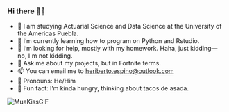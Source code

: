 ### Hi there 👋😁

- 🥳 I am studying Actuarial Science and Data Science at the University of the Americas Puebla.
- 🌱 I’m currently learning how to program on Python and Rstudio.
- 😬 I’m looking for help, mostly with my homework. Haha, just kidding—no, I'm not kidding.
- 💬 Ask me about my projects, but in Fortnite terms.
- 📫 You can email me to heriberto.espino@outlook.com
- 🐧 Pronouns: He/Him
- 🌮 Fun fact: I’m kinda hungry, thinking about tacos de asada.

![MuaKissGIF](https://github.com/heritaco/heritaco/assets/154515410/fac44587-c456-4564-8866-3daae7317e52)
